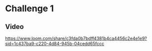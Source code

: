 # Challenge 1

## Video

<https://www.loom.com/share/c3fda0b7bdff4381b4ca4456c2e4e1e9?sid=1c437ba9-c220-4d84-945b-04cedd65fccc>
